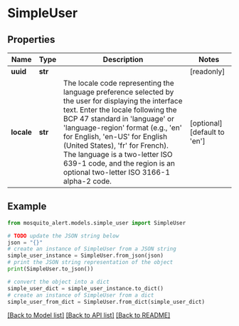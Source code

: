 # SimpleUser


## Properties

Name | Type | Description | Notes
------------ | ------------- | ------------- | -------------
**uuid** | **str** |  | [readonly] 
**locale** | **str** | The locale code representing the language preference selected by the user for displaying the interface text. Enter the locale following the BCP 47 standard in &#39;language&#39; or &#39;language-region&#39; format (e.g., &#39;en&#39; for English, &#39;en-US&#39; for English (United States), &#39;fr&#39; for French). The language is a two-letter ISO 639-1 code, and the region is an optional two-letter ISO 3166-1 alpha-2 code. | [optional] [default to 'en']

## Example

```python
from mosquito_alert.models.simple_user import SimpleUser

# TODO update the JSON string below
json = "{}"
# create an instance of SimpleUser from a JSON string
simple_user_instance = SimpleUser.from_json(json)
# print the JSON string representation of the object
print(SimpleUser.to_json())

# convert the object into a dict
simple_user_dict = simple_user_instance.to_dict()
# create an instance of SimpleUser from a dict
simple_user_from_dict = SimpleUser.from_dict(simple_user_dict)
```
[[Back to Model list]](../README.md#documentation-for-models) [[Back to API list]](../README.md#documentation-for-api-endpoints) [[Back to README]](../README.md)


